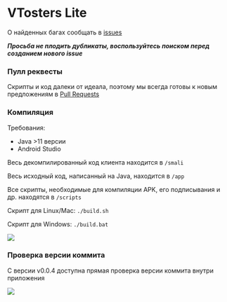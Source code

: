 # VTosters Lite

О найденных багах сообщать в [issues](https://github.com/vtosters/lite/issues)

***Просьба не плодить дубликаты, воспользуйтесь поиском перед созданием нового issue***

### Пулл реквесты

Скрипты и код далеки от идеала, поэтому мы всегда готовы к новым предложениям в [Pull Requests](https://github.com/vtosters/lite/pulls)

### Компиляция

Требования:
- Java >11 версии
- Android Studio

Весь декомпилированный код клиента находится в `/smali`

Весь исходный код, написанный на Java, находится в `/app`

Все скрипты, необходимые для компиляции APK, его подписывания и др. находятся в `/scripts`

Скрипт для Linux/Mac: `./build.sh`

Скрипт для Windows: `./build.bat`

![](https://media.discordapp.net/attachments/762063967979175946/956927341450391562/unknown.png)

### Проверка версии коммита

С версии v0.0.4 доступна прямая проверка версии коммита внутри приложения

![](https://media.discordapp.net/attachments/762063967979175946/957344234640408606/Screenshot_20220326-212257_VTLite__01.png)
